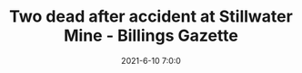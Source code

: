 ---
"title": "Two dead after accident at Stillwater Mine - Billings Gazette"
"date": "2021-6-10 7:0:0"
"feed_name": "GOOGLENEWSMINING"
"feed_website": "https://news.google.com/search?q=mining%2Bincident&hl=en-US&gl=US&ceid=US:en"
"feed_rss": "https://news.google.com/rss/search?q=mining%2Bincident&hl=en-US&gl=US&ceid=US:en"
"link": "https://billingsgazette.com/news/state-and-regional/two-dead-after-accident-at-stillwater-mine/article_f0ced243-c2c5-5945-9eac-3a2ccf9d38b2.html"
"file": "_posts/2021-1-1-027c713e22ed1796d10d1b62277af8adcd081b60.md"
"accident": "1"
"drilling": "1"
"dead": "2"
"injured": "0"
---